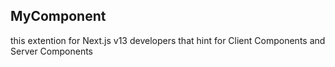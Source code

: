 ## MyComponent
this extention for Next.js v13 developers that hint for Client Components and Server Components